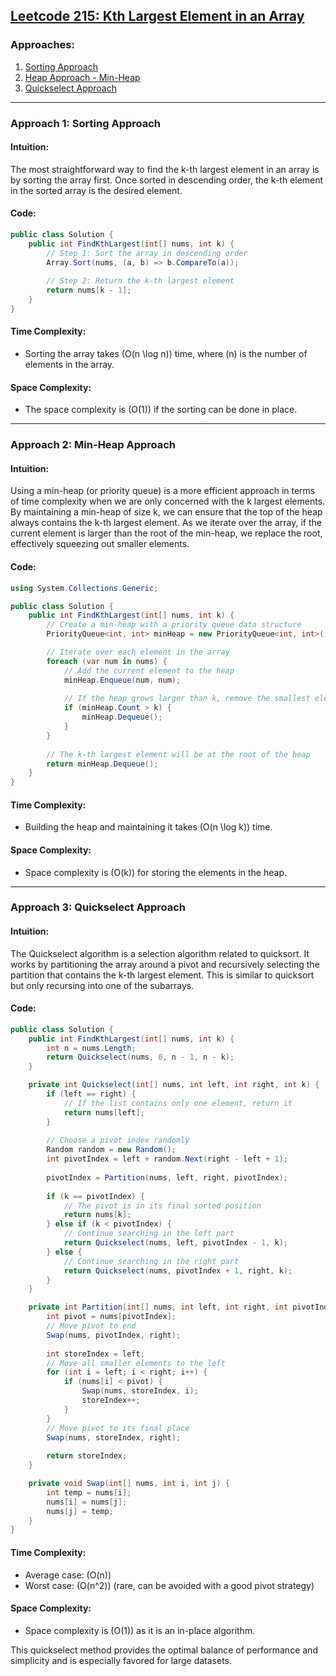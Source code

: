 ## [Leetcode 215: Kth Largest Element in an Array](https://leetcode.com/problems/kth-largest-element-in-an-array/)

### Approaches:
1. [Sorting Approach](#approach-1-sorting-approach)
2. [Heap Approach - Min-Heap](#approach-2-min-heap-approach)
3. [Quickselect Approach](#approach-3-quickselect-approach)

---

### Approach 1: Sorting Approach

#### Intuition:
The most straightforward way to find the k-th largest element in an array is by sorting the array first. Once sorted in descending order, the k-th element in the sorted array is the desired element. 

#### Code:
```csharp
public class Solution {
    public int FindKthLargest(int[] nums, int k) {
        // Step 1: Sort the array in descending order
        Array.Sort(nums, (a, b) => b.CompareTo(a));
        
        // Step 2: Return the k-th largest element
        return nums[k - 1];
    }
}
```

#### Time Complexity:
- Sorting the array takes \(O(n \log n)\) time, where \(n\) is the number of elements in the array.

#### Space Complexity:
- The space complexity is \(O(1)\) if the sorting can be done in place.

---

### Approach 2: Min-Heap Approach

#### Intuition:
Using a min-heap (or priority queue) is a more efficient approach in terms of time complexity when we are only concerned with the k largest elements. By maintaining a min-heap of size k, we can ensure that the top of the heap always contains the k-th largest element. As we iterate over the array, if the current element is larger than the root of the min-heap, we replace the root, effectively squeezing out smaller elements.

#### Code:
```csharp
using System.Collections.Generic;

public class Solution {
    public int FindKthLargest(int[] nums, int k) {
        // Create a min-heap with a priority queue data structure
        PriorityQueue<int, int> minHeap = new PriorityQueue<int, int>();

        // Iterate over each element in the array
        foreach (var num in nums) {
            // Add the current element to the heap
            minHeap.Enqueue(num, num);
            
            // If the heap grows larger than k, remove the smallest element
            if (minHeap.Count > k) {
                minHeap.Dequeue();
            }
        }
        
        // The k-th largest element will be at the root of the heap
        return minHeap.Dequeue();
    }
}
```

#### Time Complexity:
- Building the heap and maintaining it takes \(O(n \log k)\) time.

#### Space Complexity:
- Space complexity is \(O(k)\) for storing the elements in the heap.

---

### Approach 3: Quickselect Approach

#### Intuition:
The Quickselect algorithm is a selection algorithm related to quicksort. It works by partitioning the array around a pivot and recursively selecting the partition that contains the k-th largest element. This is similar to quicksort but only recursing into one of the subarrays.

#### Code:
```csharp
public class Solution {
    public int FindKthLargest(int[] nums, int k) {
        int n = nums.Length;
        return Quickselect(nums, 0, n - 1, n - k);
    }

    private int Quickselect(int[] nums, int left, int right, int k) {
        if (left == right) {
            // If the list contains only one element, return it
            return nums[left];
        }
        
        // Choose a pivot index randomly
        Random random = new Random();
        int pivotIndex = left + random.Next(right - left + 1);
        
        pivotIndex = Partition(nums, left, right, pivotIndex);
        
        if (k == pivotIndex) {
            // The pivot is in its final sorted position
            return nums[k];
        } else if (k < pivotIndex) {
            // Continue searching in the left part
            return Quickselect(nums, left, pivotIndex - 1, k);
        } else {
            // Continue searching in the right part
            return Quickselect(nums, pivotIndex + 1, right, k);
        }
    }

    private int Partition(int[] nums, int left, int right, int pivotIndex) {
        int pivot = nums[pivotIndex];
        // Move pivot to end
        Swap(nums, pivotIndex, right);
        
        int storeIndex = left;
        // Move all smaller elements to the left
        for (int i = left; i < right; i++) {
            if (nums[i] < pivot) {
                Swap(nums, storeIndex, i);
                storeIndex++;
            }
        }
        // Move pivot to its final place
        Swap(nums, storeIndex, right);
        
        return storeIndex;
    }

    private void Swap(int[] nums, int i, int j) {
        int temp = nums[i];
        nums[i] = nums[j];
        nums[j] = temp;
    }
}
```

#### Time Complexity:
- Average case: \(O(n)\)
- Worst case: \(O(n^2)\) (rare, can be avoided with a good pivot strategy)

#### Space Complexity:
- Space complexity is \(O(1)\) as it is an in-place algorithm. 

This quickselect method provides the optimal balance of performance and simplicity and is especially favored for large datasets.

